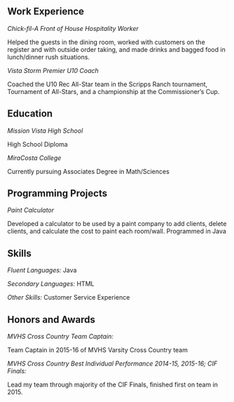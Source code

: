 
## **Work Experience**

_Chick-fil-A Front of House Hospitality Worker_

Helped the guests in the dining room, worked with customers on the register and with outside order taking, and made drinks and bagged food in lunch/dinner rush situations.

_Vista Storm Premier U10 Coach_

Coached the U10 Rec All-Star team in the Scripps Ranch tournament, Tournament of All-Stars, and a championship at the Commissioner’s Cup.


## **Education**

_Mission Vista High School_

High School Diploma

_MiraCosta College_

Currently pursuing Associates Degree in Math/Sciences


## **Programming Projects**

_Paint Calculator_

Developed a calculator to be used by a paint company to add clients, delete clients, and calculate the cost to paint each room/wall.  Programmed in Java


## **Skills**

_Fluent Languages:_ Java

_Secondary Languages:_ HTML

_Other Skills:_ Customer Service Experience


## **Honors and Awards**

_MVHS Cross Country Team Captain:_

Team Captain in 2015-16 of MVHS Varsity Cross Country team

_MVHS Cross Country Best Individual Performance 2014-15, 2015-16; CIF Finals:_

Lead my team through majority of the CIF Finals, finished first on team in 2015.
